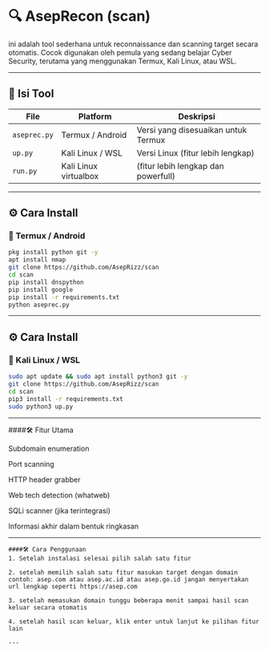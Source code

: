 # 🔍 AsepRecon (scan)

ini adalah tool sederhana untuk reconnaissance dan scanning target secara otomatis. Cocok digunakan oleh pemula yang sedang belajar Cyber Security, terutama yang menggunakan Termux, Kali Linux, atau WSL.

---

## 📁 Isi Tool

| File        | Platform         | Deskripsi                                |
|-------------|------------------|------------------------------------------|
| `aseprec.py`| Termux / Android | Versi yang disesuaikan untuk Termux      |
| `up.py`     | Kali Linux / WSL | Versi Linux (fitur lebih lengkap)        |
| `run.py`    | Kali Linux virtualbox | (fitur lebih lengkap dan powerfull) |

---

## ⚙️ Cara Install

### 🔸 Termux / Android
```bash
pkg install python git -y
apt install nmap
git clone https://github.com/AsepRizz/scan
cd scan
pip install dnspython
pip install google
pip install -r requirements.txt
python aseprec.py

```

---

## ⚙️ Cara Install
### 🔸 Kali Linux / WSL
```bash
sudo apt update && sudo apt install python3 git -y
git clone https://github.com/AsepRizz/scan
cd scan
pip3 install -r requirements.txt
sudo python3 up.py 

```

---

####🛠️ Fitur Utama

Subdomain enumeration

Port scanning

HTTP header grabber

Web tech detection (whatweb)

SQLi scanner (jika terintegrasi)

Informasi akhir dalam bentuk ringkasan

---

```
####🛠️ Cara Penggunaan
1. Setelah instalasi selesai pilih salah satu fitur

2. setelah memilih salah satu fitur masukan target dengan domain contoh: asep.com atau asep.ac.id atau asep.go.id jangan menyertakan url lengkap seperti https://asep.com

3. setelah memasukan domain tunggu beberapa menit sampai hasil scan keluar secara otomatis

4. setelah hasil scan keluar, klik enter untuk lanjut ke pilihan fitur lain

---

